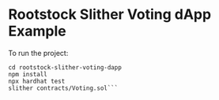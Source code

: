 # Rootstock Slither Voting dApp Example

To run the project:

```git clone https://github.com/peternnadi1999/rootstock-slither-voting-dapp
cd rootstock-slither-voting-dapp
npm install
npx hardhat test
slither contracts/Voting.sol```

